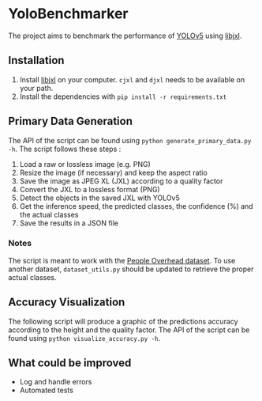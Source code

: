 # YoloBenchmarker

The project aims to benchmark the performance of [YOLOv5](https://github.com/ultralytics/yolov5) using [libjxl](https://github.com/libjxl/libjxl).

## Installation

1. Install [libjxl](https://github.com/libjxl/libjxl/releases) on your computer. `cjxl` and `djxl` needs to be available on your path.
1. Install the dependencies with `pip install -r requirements.txt`

## Primary Data Generation

The API of the script can be found using `python generate_primary_data.py -h`. The script follows these steps :

1. Load a raw or lossless image (e.g. PNG)
1. Resize the image (if necessary) and keep the aspect ratio
1. Save the image as JPEG XL (JXL) according to a quality factor
1. Convert the JXL to a lossless format (PNG)
1. Detect the objects in the saved JXL with YOLOv5
1. Get the inference speed, the predicted classes, the confidence (%) and the actual classes
1. Save the results in a JSON file

### Notes

The script is meant to work with the [People Overhead dataset](https://www.kaggle.com/datasets/hifrom/people-overhead). To use another dataset, `dataset_utils.py` should be updated to retrieve the proper actual classes.

## Accuracy Visualization

The following script will produce a graphic of the predictions accuracy according to the height and the quality factor. The API of the script can be found using `python visualize_accuracy.py -h`.

## What could be improved

- Log and handle errors
- Automated tests
